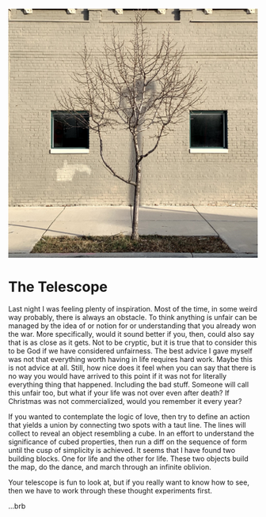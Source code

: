 ![silicon beach > lol-photos > assets > the-telescope.jpg](lol-photos/assets/the-telescope.jpg)

# The Telescope

Last night I was feeling plenty of inspiration. Most of the time, in some weird way probably, there is always an obstacle. To think anything is unfair can be managed by the idea of or notion for or understanding that you already won the war. More specifically, would it sound better if you, then, could also say that is as close as it gets. Not to be cryptic, but it is true that to consider this to be God if we have considered unfairness. The best advice I gave myself was not that everything worth having in life requires hard work. Maybe this is not advice at all. Still, how nice does it feel when you can say that there is no way you would have arrived to this point if it was not for literally everything thing that happened. Including the bad stuff. Someone will call this unfair too, but what if your life was not over even after death? If Christmas was not commercialized, would you remember it every year?

If you wanted to contemplate the logic of love, then try to define an action that yields a union by connecting two spots with a taut line. The lines will collect to reveal an object resembling a cube. In an effort to understand the significance of cubed properties, then run a diff on the sequence of form until the cusp of simplicity is achieved. It seems that I have found two building blocks. One for life and the other for life. These two objects build the map, do the dance, and march through an infinite oblivion.

Your telescope is fun to look at, but if you really want to know how to see, then we have to work through these thought experiments first.

...brb

